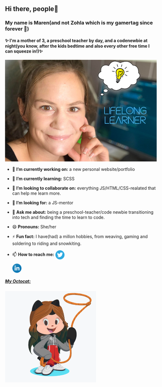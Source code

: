 ## Hi there, people👋

### My name is Maren(and not Zohla which is my gamertag since forever :floppy_disk:)
#### :sparkles:  I'm a mother of 3, a preschool teacher by day, and a **codenewbie** at night(you know, after the kids bedtime and also every other free time I can squeeze in!):sparkles:


<img src="https://github.com/Zohla/Zohla/blob/master/maren_bulb.jpg" width ="500">



- 🔭 **I’m currently working on:** a new personal website/portfolio
- 🌱 **I’m currently learning:**   SCSS
- 👯 **I’m looking to collaborate on:** everything JS/HTML/CSS-realated that can help me learn more.
- 🤔 **I’m looking for:**          a JS-mentor
- 💬 **Ask me about:**             being a preschool-teacher/code newbie transitioning into tech and finding the time to learn to code.

- 😄 **Pronouns:**                 She/her
- ⚡ **Fun fact:**                 I have(had) a millon hobbies, from weaving, gaming and soldering to riding and snowkiting.
- 📫 **How to reach me:**     <a href="https://twitter.com/marenlilleberre">
  <img align="center" alt="Maren Lilleberre | Twitter" width="30px" src="https://github.com/Zohla/Zohla/blob/master/images/twitter-3.svg" />
  
  <a href="https://www.linkedin.com/in/maren-lilleberre-117406188">
  <img align="center" alt="Maren Lilleberre | LinkedIn" width="30px" src="https://github.com/Zohla/Zohla/blob/master/images/linkedin-icon.svg" />      



##### My Octocat: 

<img src="https://github.com/Zohla/Zohla/blob/master/octocat.png" width = "300">
